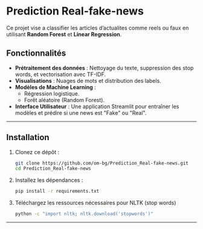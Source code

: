 # Prediction Real-fake-news
Ce projet vise a classifier les articles d’actualites comme reels ou faux en
utilisant **Random Forest** et **Linear Regression**.

## Fonctionnalités

- **Prétraitement des données** : Nettoyage du texte, suppression des stop words, et vectorisation avec TF-IDF.
- **Visualisations** : Nuages de mots et distribution des labels.
- **Modèles de Machine Learning** : 
  - Régression logistique.
  - Forêt aléatoire (Random Forest).
- **Interface Utilisateur** : Une application Streamlit pour entraîner les modèles et prédire si une news est "Fake" ou "Real".

  
---
## Installation

1. Clonez ce dépôt :
   ```bash
   git clone https://github.com/om-bg/Prediction_Real-fake-news.git
   cd Prediction_Real-fake-news
2. Installez les dépendances :
   ```bash
   pip install -r requirements.txt
3. Téléchargez les ressources nécessaires pour NLTK (stop words) 
   ```bash
   python -c "import nltk; nltk.download('stopwords')"

---


